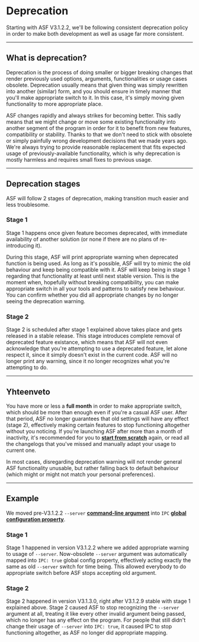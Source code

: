 # Deprecation

Starting with ASF V3.1.2.2, we'll be following consistent deprecation policy in order to make both development as well as usage far more consistent.

* * *

## What is deprecation?

Deprecation is the process of doing smaller or bigger breaking changes that render previously used options, arguments, functionalities or usage cases obsolete. Deprecation usually means that given thing was simply rewritten into another (similar) form, and you should ensure in timely manner that you'll make appropriate switch to it. In this case, it's simply moving given functionality to more appropriate place.

ASF changes rapidly and always strikes for becoming better. This sadly means that we might change or move some existing functionality into another segment of the program in order for it to benefit from new features, compatibility or stability. Thanks to that we don't need to stick with obsolete or simply painfully wrong development decisions that we made years ago. We're always trying to provide reasonable replacement that fits expected usage of previously-available functionality, which is why deprecation is mostly harmless and requires small fixes to previous usage.

* * *

## Deprecation stages

ASF will follow 2 stages of deprecation, making transition much easier and less troublesome.

### Stage 1

Stage 1 happens once given feature becomes deprecated, with immediate availability of another solution (or none if there are no plans of re-introducing it).

During this stage, ASF will print appropriate warning when deprecated function is being used. As long as it's possible, ASF will try to mimic the old behaviour and keep being compatible with it. ASF will keep being in stage 1 regarding that functionality at least until next stable version. This is the moment when, hopefully without breaking compatibility, you can make appropriate switch in all your tools and patterns to satisfy new behaviour. You can confirm whether you did all appropriate changes by no longer seeing the deprecation warning.

### Stage 2

Stage 2 is scheduled after stage 1 explained above takes place and gets released in a stable release. This stage introduces complete removal of deprecated feature existance, which means that ASF will not even acknowledge that you're attempting to use a deprecated feature, let alone respect it, since it simply doesn't exist in the current code. ASF will no longer print any warning, since it no longer recognizes what you're attempting to do.

* * *

## Yhteenveto

You have more or less a **full month** in order to make appropriate switch, which should be more than enough even if you're a casual ASF user. After that period, ASF no longer guarantees that old settings will have any effect (stage 2), effectively making certain features to stop functioning altogether without you noticing. If you're launching ASF after more than a month of inactivity, it's recommended for you to **[start from scratch](https://github.com/JustArchi/ArchiSteamFarm/wiki/Setting-up)** again, or read all the changelogs that you've missed and manually adapt your usage to current one.

In most cases, disregarding deprecation warning will not render general ASF functionality unusable, but rather falling back to default behaviour (which might or might not match your personal preferences).

* * *

## Example

We moved pre-V3.1.2.2 `--server` **[command-line argument](https://github.com/JustArchi/ArchiSteamFarm/wiki/Command-line-arguments)** into `IPC` **[global configuration property](https://github.com/JustArchi/ArchiSteamFarm/wiki/Configuration#global-config)**.

### Stage 1

Stage 1 happened in version V3.1.2.2 where we added appropriate warning to usage of `--server`. Now-obsolete `--server` argument was automatically mapped into `IPC: true` global config property, effectively acting exactly the same as old `--server` switch for time being. This allowed everybody to do appropriate switch before ASF stops accepting old argument.

### Stage 2

Stage 2 happened in version V3.1.3.0, right after V3.1.2.9 stable with stage 1 explained above. Stage 2 caused ASF to stop recognizing the `--server` argument at all, treating it like every other invalid argument being passed, which no longer has any effect on the program. For people that still didn't change their usage of `--server` into `IPC: true`, it caused IPC to stop functioning altogether, as ASF no longer did appropriate mapping.